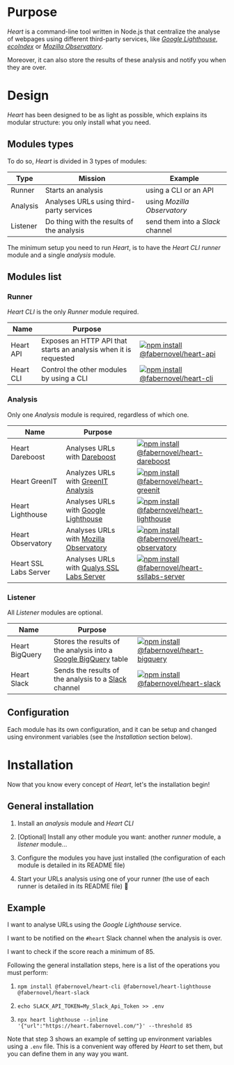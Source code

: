 # Purpose

_Heart_ is a command-line tool written in Node.js that centralize the analyse of webpages using different third-party services, like [_Google Lighthouse_](https://pagespeed.web.dev/), [_ecoIndex_](https://www.ecoindex.fr/) or [_Mozilla Observatory_](https://observatory.mozilla.org/).

Moreover, it can also store the results of these analysis and notify you when they are over.

# Design

_Heart_ has been designed to be as light as possible, which explains its modular structure: you only install what you need.

## Modules types

To do so, _Heart_ is divided in 3 types of modules:

| Type | Mission | Example |
| ------ | ------ | ------ |
| Runner | Starts an analysis | using a CLI or an API |
| Analysis | Analyses URLs using third-party services | using _Mozilla Observatory_ |
| Listener | Do thing with the results of the analysis | send them into a _Slack_ channel |

The minimum setup you need to run _Heart_, is to have the _Heart CLI_ _runner_ module and a single _analysis_ module.

## Modules list

### Runner

_Heart CLI_ is the only _Runner_ module required.

| Name | Purpose | |
| ------ | ------ | ------ |
| Heart API | Exposes an HTTP API that starts an analysis when it is requested | [![npm install @fabernovel/heart-api](https://nodei.co/npm/@fabernovel/heart-api.png?mini=true)](https://www.npmjs.com/package/@fabernovel/heart-api) |
| Heart CLI | Control the other modules by using a CLI | [![npm install @fabernovel/heart-cli](https://nodei.co/npm/@fabernovel/heart-cli.png?mini=true)](https://www.npmjs.com/package/@fabernovel/heart-cli) |

### Analysis

Only one _Analysis_ module is required, regardless of which one.

| Name | Purpose | |
| ------ | ------ | ------ |
| Heart Dareboost | Analyses URLs with [Dareboost](https://www.dareboost.com/en) | [![npm install @fabernovel/heart-dareboost](https://nodei.co/npm/@fabernovel/heart-dareboost.png?mini=true)](https://www.npmjs.com/package/@fabernovel/heart-dareboost) |
| Heart GreenIT | Analyzes URLs with [GreenIT Analysis](https://chrome.google.com/webstore/detail/greenit-analysis/mofbfhffeklkbebfclfaiifefjflcpad?hl=en) | [![npm install @fabernovel/heart-greenit](https://nodei.co/npm/@fabernovel/heart-greenit.png?mini=true)](https://www.npmjs.com/package/@fabernovel/heart-greenit) |
| Heart Lighthouse | Analyses URLs with [Google Lighthouse](https://developers.google.com/web/tools/lighthouse) | [![npm install @fabernovel/heart-lighthouse](https://nodei.co/npm/@fabernovel/heart-lighthouse.png?mini=true)](https://www.npmjs.com/package/@fabernovel/heart-lighthouse) |
| Heart Observatory | Analyses URLs with [Mozilla Observatory](https://observatory.mozilla.org/) | [![npm install @fabernovel/heart-observatory](https://nodei.co/npm/@fabernovel/heart-observatory.png?mini=true)](https://www.npmjs.com/package/@fabernovel/heart-observatory) |
| Heart SSL Labs Server | Analyses URLs with [Qualys SSL Labs Server](https://www.ssllabs.com/ssltest/) | [![npm install @fabernovel/heart-ssllabs-server](https://nodei.co/npm/@fabernovel/heart-ssllabs-server.png?mini=true)](https://www.npmjs.com/package/@fabernovel/heart-ssllabs-server) |

### Listener

All _Listener_ modules are optional.

| Name | Purpose | |
| ------ | ------ | ------ |
| Heart BigQuery | Stores the results of the analysis into a [Google BigQuery](https://cloud.google.com/bigquery) table | [![npm install @fabernovel/heart-bigquery](https://nodei.co/npm/@fabernovel/heart-bigquery.png?mini=true)](https://www.npmjs.com/package/@fabernovel/heart-bigquery)
| Heart Slack | Sends the results of the analysis to a [Slack](https://slack.com) channel | [![npm install @fabernovel/heart-slack](https://nodei.co/npm/@fabernovel/heart-slack.png?mini=true)](https://www.npmjs.com/package/@fabernovel/heart-slack) |

## Configuration

Each module has its own configuration, and it can be setup and changed using environment variables (see the _Installation_ section below).

# Installation

Now that you know every concept of _Heart_, let's the installation begin!

## General installation

1. Install an _analysis_ module and _Heart CLI_

2. [Optional] Install any other module you want: another _runner_ module, a _listener_ module...

3. Configure the modules you have just installed (the configuration of each module is detailed in its README file)

4. Start your URLs analysis using one of your runner (the use of each runner is detailed in its README file) :tada: 

## Example

>>>
I want to analyse URLs using the _Google Lighthouse_ service.

I want to be notified on the `#heart` Slack channel when the analysis is over.

I want to check if the score reach a minimum of 85.
>>>

Following the general installation steps, here is a list of the operations you must perform:

1. `npm install @fabernovel/heart-cli @fabernovel/heart-lighthouse @fabernovel/heart-slack`

2. `echo SLACK_API_TOKEN=My_Slack_Api_Token >> .env`

4. `npx heart lighthouse --inline '{"url":"https://heart.fabernovel.com/"}' --threshold 85`

Note that step 3 shows an example of setting up environment variables using a `.env` file. This is a convenient way offered by _Heart_ to set them, but you can define them in any way you want.
